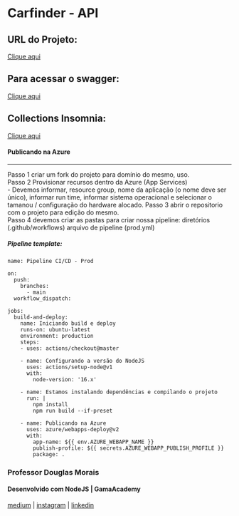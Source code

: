 # Carfinder - API

## URL do Projeto:
[Clique aqui](https://carfinder-api.herokuapp.com/)

## Para acessar o swagger:
[Clique aqui](https://carfinder-api.herokuapp.com/swagger/)

## Collections Insomnia:
[Clique aqui](Insomnia_2022-07-04.yaml)

#### Publicando na Azure
-----------------------

Passo 1 criar um fork do projeto para domínio do mesmo, uso. <br>
Passo 2 Provisionar recursos dentro da Azure (App Services) <br>
    - Devemos informar, resource group, nome da aplicação (o nome deve ser único), informar run time, informar sistema operacional e selecionar o tamanou / configuração do hardware alocado.
Passo 3 abrir o repositorio com o projeto para edição do mesmo. <br>
Passo 4 devemos criar as pastas para criar nossa pipeline: diretórios (.github/workflows) arquivo de pipeline (prod.yml) <br>

##### Pipeline template:

```
name: Pipeline CI/CD - Prod

on:
  push:
    branches:
      - main
  workflow_dispatch:

jobs:
  build-and-deploy: 
    name: Iniciando build e deploy
    runs-on: ubuntu-latest
    environment: production
    steps:
    - uses: actions/checkout@master

    - name: Configurando a versão do NodeJS
      uses: actions/setup-node@v1
      with: 
        node-version: '16.x'

    - name: Estamos instalando dependências e compilando o projeto
      run: |
        npm install
        npm run build --if-preset

    - name: Publicando na Azure
      uses: azure/webapps-deploy@v2
      with:
        app-name: ${{ env.AZURE_WEBAPP_NAME }}
        publish-profile: ${{ secrets.AZURE_WEBAPP_PUBLISH_PROFILE }}
        package: .
```


### Professor Douglas Morais
#### Desenvolvido com NodeJS | GamaAcademy

[medium](https://medium.com/@mr.douglasmorais23) | 
[instagram](https://www.instagram.com/douglasmorais) | 
[linkedin](https://www.linkedin.com/in/douglasmoraisdev)

